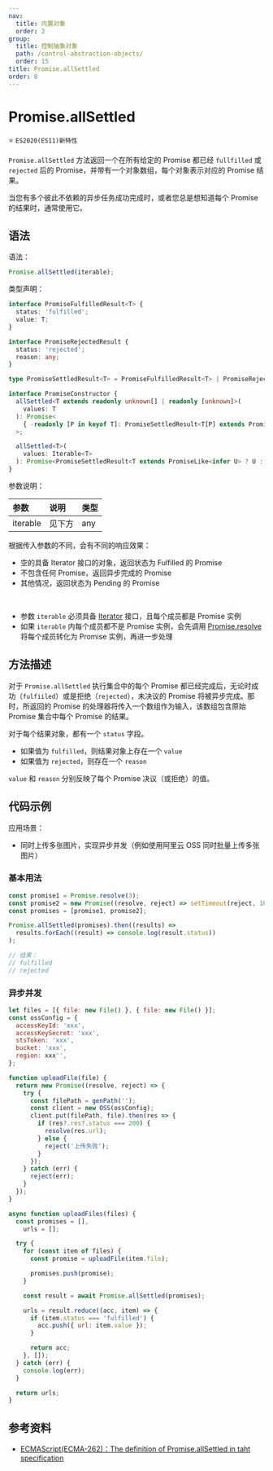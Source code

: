 ```yaml
---
nav:
  title: 内置对象
  order: 2
group:
  title: 控制抽象对象
  path: /control-abstraction-objects/
  order: 15
title: Promise.allSettled
order: 8
---
```


# Promise.allSettled

⭐️ `ES2020(ES11)新特性`

`Promise.allSettled` 方法返回一个在所有给定的 Promise 都已经 `fullfilled` 或 `rejected` 后的 Promise，并带有一个对象数组，每个对象表示对应的 Promise 结果。

当您有多个彼此不依赖的异步任务成功完成时，或者您总是想知道每个 Promise 的结果时，通常使用它。

## 语法

语法：

```js
Promise.allSettled(iterable);
```

类型声明：

```ts
interface PromiseFulfilledResult<T> {
  status: 'fulfilled';
  value: T;
}

interface PromiseRejectedResult {
  status: 'rejected';
  reason: any;
}

type PromiseSettledResult<T> = PromiseFulfilledResult<T> | PromiseRejectedResult;

interface PromiseConstructor {
  allSettled<T extends readonly unknown[] | readonly [unknown]>(
    values: T
  ): Promise<
    { -readonly [P in keyof T]: PromiseSettledResult<T[P] extends PromiseLike<infer U> ? U : T[P]> }
  >;

  allSettled<T>(
    values: Iterable<T>
  ): Promise<PromiseSettledResult<T extends PromiseLike<infer U> ? U : T>[]>;
}
```

参数说明：

| 参数     | 说明   | 类型 |
| :------- | :----- | :--- |
| iterable | 见下方 | any  |

根据传入参数的不同，会有不同的响应效果：

- 空的具备 Iterator 接口的对象，返回状态为 Fulfilled 的 Promise
- 不包含任何 Promise，返回异步完成的 Promise
- 其他情况，返回状态为 Pending 的 Promise

<br />

- 参数 `iterable` 必须具备 [Iterator](../../iterator-objects/iterator) 接口，且每个成员都是 Promise 实例
- 如果 `iterable` 内每个成员都不是 Promise 实例，会先调用 [Promise.resolve](resolve) 将每个成员转化为 Promise 实例，再进一步处理

## 方法描述

对于 `Promise.allSettled` 执行集合中的每个 Promise 都已经完成后，无论时成功（`fulfiiled`）或是拒绝（`rejected`），未决议的 Promise 将被异步完成。那时，所返回的 Promise 的处理器将传入一个数组作为输入，该数组包含原始 Promise 集合中每个 Promise 的结果。

对于每个结果对象，都有一个 `status` 字段。

- 如果值为 `fulfilled`，则结果对象上存在一个 `value`
- 如果值为 `rejected`，则存在一个 `reason`

`value` 和 `reason` 分别反映了每个 Promise 决议（或拒绝）的值。

## 代码示例

应用场景：

- 同时上传多张图片，实现异步并发（例如使用阿里云 OSS 同时批量上传多张图片）

### 基本用法

```js
const promise1 = Promise.resolve(3);
const promise2 = new Promise((resolve, reject) => setTimeout(reject, 100, 'foo'));
const promises = [promise1, promise2];

Promise.allSettled(promises).then((results) =>
  results.forEach((result) => console.log(result.status))
);

// 结果：
// fulfilled
// rejected
```

### 异步并发

```js
let files = [{ file: new File() }, { file: new File() }];
const ossConfig = {
  accessKeyId: 'xxx',
  accessKeySecret: 'xxx',
  stsToken: 'xxx',
  bucket: 'xxx',
  region: xxx'',
};

function uploadFile(file) {
  return new Promise((resolve, reject) => {
    try {
      const filePath = genPath('');
      const client = new OSS(ossConfig);
      client.put(filePath, file).then(res => {
        if (res?.res?.status === 200) {
          resolve(res.url);
        } else {
          reject('上传失败');
        }
      });
    } catch (err) {
      reject(err);
    }
  });
}

async function uploadFiles(files) {
  const promises = [],
    urls = [];

  try {
    for (const item of files) {
      const promise = uploadFile(item.file);

      promises.push(promise);
    }

    const result = await Promise.allSettled(promises);

    urls = result.reduce((acc, item) => {
      if (item.status === 'fulfilled') {
        acc.push({ url: item.value });
      }

      return acc;
    }, []);
  } catch (err) {
    console.log(err);
  }

  return urls;
}
```

## 参考资料

- [ECMAScript(ECMA-262)：The definition of Promise.allSettled in taht specification](https://tc39.es/proposal-promise-allSettled/)
